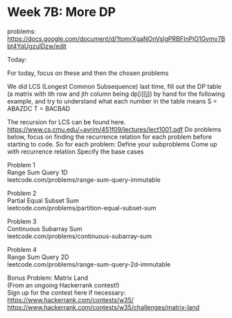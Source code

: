# Week 7B: More DP

problems: https://docs.google.com/document/d/1tomrXgaNOnVsIgPRBFInPjO1Gvmv7Bbt4YqUgzulDzw/edit

Today:

For today, focus on these and then the chosen problems

We did LCS (Longest Common Subsequence) last time, fill out the DP table (a matrix with ith row and jth column being dp[i][j]) by hand for the following example, and try to understand what each number in the table means
S = ABAZDC
T = BACBAD
 	
The recursion for LCS can be found here.
	https://www.cs.cmu.edu/~avrim/451f09/lectures/lect1001.pdf
Do problems below, focus on finding the recurrence relation for each problem before starting to code. So for each problem:
Define your subproblems
Come up with recurrence relation
Specify the base cases


Problem 1  
Range Sum Query 1D  
leetcode.com/problems/range-sum-query-immutable  

Problem 2  
Partial Equal Subset Sum  
leetcode.com/problems/partition-equal-subset-sum

Problem 3  
Continuous Subarray Sum  
leetcode.com/problems/continuous-subarray-sum  

Problem 4  
Range Sum Query 2D  
leetcode.com/problems/range-sum-query-2d-immutable

Bonus Problem: Matrix Land  
(From an ongoing Hackerrank contest!)  
Sign up for the contest here if necessary: https://www.hackerrank.com/contests/w35/  
https://www.hackerrank.com/contests/w35/challenges/matrix-land 